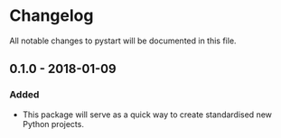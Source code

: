 # Changelog
All notable changes to pystart will be documented in this file.

## 0.1.0 - 2018-01-09
### Added
- This package will serve as a quick way to create standardised new Python projects.
